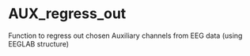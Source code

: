 # AUX_regress_out
Function to regress out chosen Auxiliary channels from EEG data (using EEGLAB structure)
